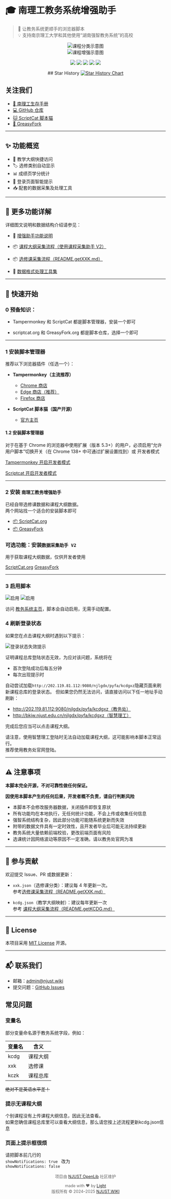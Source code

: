 # 🎓 南理工教务系统增强助手


> 🧩 让教务系统更顺手的浏览器脚本  
> 💡 支持南京理工大学和其他使用“湖南强智教务系统”的高校

<div align="center">
  <img src="https://fastly.jsdelivr.net/gh/NJUST-OpenLib/NJUST-JWC-Enhance@latest/docs/static/catag.png"  alt="课程分类示意图" />
<br>
  <img src="https://fastly.jsdelivr.net/gh/NJUST-OpenLib/NJUST-JWC-Enhance@latest/docs/static/kczk4.png" alt="课程增强示意图" />


<p>
  <img src="https://img.shields.io/github/stars/NJUST-OpenLib/NJUST-JWC-Enhance?style=flat-square" />
  <img src="https://img.shields.io/github/forks/NJUST-OpenLib/NJUST-JWC-Enhance?style=flat-square" />
  <img src="https://img.shields.io/github/issues/NJUST-OpenLib/NJUST-JWC-Enhance?style=flat-square" />
  <img src="https://img.shields.io/github/license/NJUST-OpenLib/NJUST-JWC-Enhance?style=flat-square" />
  <img src="https://img.shields.io/github/last-commit/NJUST-OpenLib/NJUST-JWC-Enhance?style=flat-square" />
</p>
## Star History

<a href="https://www.star-history.com/#NJUST-OpenLib/NJUST-JWC-Enhance&Date">
 <picture>
   <source media="(prefers-color-scheme: dark)" srcset="https://api.star-history.com/svg?repos=NJUST-OpenLib/NJUST-JWC-Enhance&type=Date&theme=dark" />
   <source media="(prefers-color-scheme: light)" srcset="https://api.star-history.com/svg?repos=NJUST-OpenLib/NJUST-JWC-Enhance&type=Date" />
   <img alt="Star History Chart" src="https://api.star-history.com/svg?repos=NJUST-OpenLib/NJUST-JWC-Enhance&type=Date" />
 </picture>
</a>

</div>

## 关注我们
- [📖 南理工生存手册](https://manual.njust.wiki)
- [💻 GitHub 仓库](https://github.com/NJUST-OpenLib/NJUST-JWC-Enhance)
- [🐱 ScriptCat 脚本猫](https://scriptcat.org/zh-CN/users/174962)
- [🔧 GreasyFork](https://greasyfork.org/zh-CN/users/1491624-njust-openlib)

---

## ✨ 功能概览

- 🔗 教学大纲快捷访问
- 🏷️ 选修类别自动显示
- 📊 成绩页学分统计
- 🚪 登录页面智能提示
- 📥 配套的数据采集及处理工具



---

## 📖 更多功能详解

详细图文说明和数据结构介绍请参见：

- 🧩 [增强助手功能说明](./README.enhance.md)

- 📦 [课程大纲采集流程（使用课程采集助手 V2）](./README.getKCDG.md)

- 📦 [选修课采集流程（README.getXXK.md）](./README.getXXK.md)

- 🧰 [数据格式处理工具集](https://enhance.njust.wiki/tools)
  

---

## 🚀 快速开始

### 0 预备知识：

- Tampermonkey 和 ScriptCat 都是脚本管理器，安装一个即可

- scriptcat.org 和 GreasyFork.org 都是脚本仓库，选择一个即可

---

### 1 安装脚本管理器

推荐以下浏览器插件（任选一个）：

- **Tampermonkey（主流推荐）**
  - [Chrome 商店](https://chrome.google.com/webstore/detail/tampermonkey/dhdgffkkebhmkfjojejmpbldmpobfkfo)
  - [Edge 商店（推荐）](https://microsoftedge.microsoft.com/addons/detail/tampermonkey/iikmkjmpaadaobahmlepeloendndfphd)
  -  [Firefox 商店](https://addons.mozilla.org/zh-CN/firefox/addon/tampermonkey/)
  
- **ScriptCat 脚本猫（国产开源）**
  - [官方主页](https://docs.scriptcat.org/)

#### 1.2 安装脚本管理器

对于在基于 Chrome 的浏览器中使用扩展（版本 5.3+）的用户，必须启用“允许用户脚本”切换开关（在 Chrome 138+ 中可通过扩展设置找到）或 开发者模式

[Tampermonkey 开启开发者模式](https://www.tampermonkey.net/faq.php?version=5.4.6227&ext=gcal#Q209)

[Scriptcat 开启开发者模式](https://docs.scriptcat.org/docs/use/open-dev/)

---

### 2 安装 ```南理工教务增强助手```

已经自带选修课数据和课程大纲数据。  
两个网站找一个适合的安装脚本即可  

- [📦 ScriptCat.org](https://scriptcat.org/zh-CN/script-show-page/3745/)
- [📦 GreasyFork](https://greasyfork.org/zh-CN/scripts/541627)


### 可选功能：安装```数据采集助手 V2```  

用于获取课程大纲数据，仅供开发者使用  

[ScriptCat.org](https://scriptcat.org/zh-CN/script-show-page/3744/)
[GreasyFork](https://greasyfork.org/zh-CN/scripts/541628)

---

### 3 启用脚本

![启用](https://fastly.jsdelivr.net/gh/NJUST-OpenLib/NJUST-JWC-Enhance@latest/docs/static/PixPin_2025-07-04_23-19-05.png)
![启用](https://fastly.jsdelivr.net/gh/NJUST-OpenLib/NJUST-JWC-Enhance@latest/docs/static/enable.png)


访问 [教务系统主页](http://202.119.81.113:8080/)，脚本会自动启用，无需手动配置。

### 4 刷新登录状态

如果您在点击课程大纲时遇到以下提示：

![登录状态失效提示](https://fastly.jsdelivr.net/gh/NJUST-OpenLib/NJUST-JWC-Enhance@latest/docs/static/re_login.png)

证明课程总库登陆状态无效，为应对该问题，系统将在

- 首次登陆成功后每五分钟
- 每次出现提示时

自动尝试加载```http://202.119.81.112:9080/njlgdx/pyfa/kcdgxz```隐藏页面来刷新课程总库的登录状态。
但如果您仍然无法访问，请直接访问以下任一地址手动刷新：

   - http://202.119.81.112:9080/njlgdx/pyfa/kcdgxz（教务处）
   - http://bkjw.njust.edu.cn/njlgdx/pyfa/kcdgxz（智慧理工）

完成后您应当可以点击课程大纲。

请注意，使用智慧理工登陆时无法自动加载课程大纲，这可能影响本脚本正常运行。   
推荐使用教务处官网登陆。   

---


## ⚠️ 注意事项

**本脚本完全开源，不对可靠性做任何保证。**

**因使用本脚本产生的任何后果，开发者概不负责，请自行判断风险**

- 本脚本不会修改服务器数据，关闭插件即恢复原状
- 所有功能均在本地执行，无任何统计功能，不会上传或收集任何信息
- 强智系统结构复杂，因此部分功能可能随系统更新而失效
- 附带的数据文件具有一定时效性，且开发者毕业后可能无法持续更新
- 教务系统大量依赖前端校验，更改前端页面有风险
- 选课统计因网络波动等原因不一定准确，请以教务处官网为准
  


---

## 🤝 参与贡献

欢迎提交 Issue、PR 或数据更新：

- `xxk.json`（选修课分类）：建议每 4 年更新一次。  
  参考[选修课采集流程（README.getXXK.md）](./README.getXXK.md)

- `kcdg.json`（教学大纲映射）：建议每年更新一次  
 参考 [课程大纲采集流程（README.getKCDG.md）](./README.getKCDG.md)


---

## 📄 License

本项目采用 [MIT License](./LICENSE) 开源。

---

## 📬 联系我们

- 邮箱：admin@njust.wiki  
- 提交问题：[GitHub Issues](https://github.com/NJUST-OpenLib/NJUST-JWC-Enhance/issues)

## 常见问题

### 变量名
部分变量命名源于教务系统字段，例如：

| 变量名 | 含义 |
|--------|------|
| kcdg | 课程大纲 |
| xxk | 选修课 |
| kczk | 课程总库 |

~~绝对不是英语水平差！~~

### 提示无课程大纲

个别课程没有上传课程大纲信息，因此无法查看。  
如果您确信课程总库里可以查看大纲信息，那么请您按上述流程更新kcdg.json信息

### 页面上提示框很烦

请把脚本前几行的  
```showNotifications: true ```
改为  
```showNotifications: false ```


<div align="center" style="font-size: 0.9em; color: #666;">
  <p>项目由 <a href="https://github.com/NJUST-OpenLib" target="_blank">NJUST OpenLib</a> 社区维护</p>

  <p>made with ❤️ by <a href="https://miko.pw" target="_blank">Light</a><br/>
    版权所有 © 2024–2025 <a href="https://njust.wiki" target="_blank">NJUST.WIKI</a><br/>
  </p>
</div>

